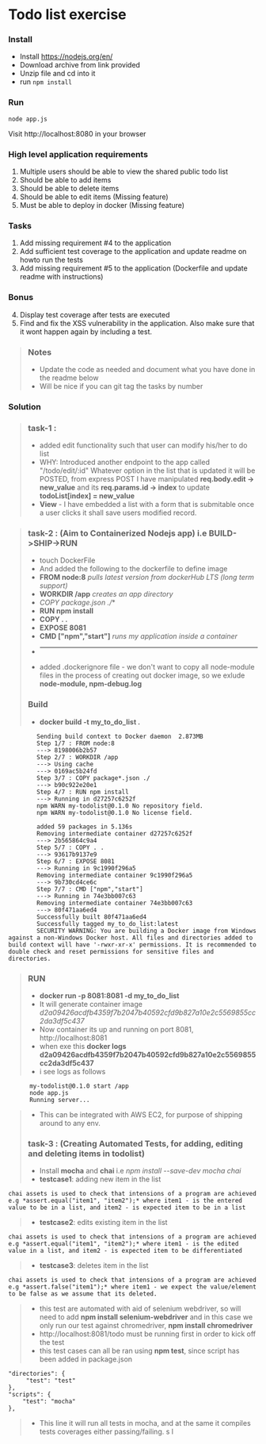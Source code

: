 # Todo list exercise

### Install

- Install https://nodejs.org/en/
- Download archive from link provided
- Unzip file and cd into it
- run `npm install`

### Run
`node app.js`

Visit http://localhost:8080 in your browser

### High level application requirements
1. Multiple users should be able to view the shared public todo list
2. Should be able to add items
3. Should be able to delete items
4. Should be able to edit items (Missing feature)
5. Must be able to deploy in docker (Missing feature)

### Tasks
1. Add missing requirement #4 to the application
2. Add sufficient test coverage to the application and update readme on howto run the tests
3. Add missing requirement #5 to the application (Dockerfile and update readme with instructions)

### Bonus
4. Display test coverage after tests are executed
5. Find and fix the XSS vulnerability in the application. Also make sure that it wont happen again by including a test.

> ### Notes
> - Update the code as needed and document what you have done in the readme below
> - Will be nice if you can git tag the tasks by number

### Solution
> ### task-1 : 
> - added edit functionality such that user can modify his/her to do list 
> - WHY: Introduced another endpoint to the app called "/todo/edit/:id"
               Whatever option in the list that is updated it will be POSTED, from express POST I have manipulated **req.body.edit -> new_value** and its **req.params.id -> index** to update
               **todoList[index] = new_value**
> - **View** - I have embedded a list with a form that is submitable once a user clicks it shall save users modified record. 

> ### task-2 : (Aim to Containerized Nodejs app) i.e **BUILD->SHIP->RUN**
> - touch DockerFile
> - And added the following to the dockerfile to define image
> - **FROM node:8** *pulls latest version from dockerHub LTS (long term support)*
> - **WORKDIR /app** *creates an app directory*
> - **COPY package*.json ./**
> - **RUN npm install**
> - **COPY . .**
> - **EXPOSE 8081**
> - **CMD ["npm","start"]** *runs my application inside a container*
> - ****
> - added .dockerignore file - we don't want to copy all node-module files in the process of creating out docker image, so we exlude **node-module, npm-debug.log**
> ### Build
> - **docker build -t my_to_do_list .**

            Sending build context to Docker daemon  2.873MB
            Step 1/7 : FROM node:8
            ---> 8198006b2b57
            Step 2/7 : WORKDIR /app
            ---> Using cache
            ---> 0169ac5b24fd
            Step 3/7 : COPY package*.json ./
            ---> b90c922e20e1
            Step 4/7 : RUN npm install
            ---> Running in d27257c6252f
            npm WARN my-todolist@0.1.0 No repository field.
            npm WARN my-todolist@0.1.0 No license field.

            added 59 packages in 5.136s
            Removing intermediate container d27257c6252f
            ---> 2b565864c9a4
            Step 5/7 : COPY . .
            ---> 93617b9137e9
            Step 6/7 : EXPOSE 8081
            ---> Running in 9c1990f296a5
            Removing intermediate container 9c1990f296a5
            ---> 9b730cd4ce6c
            Step 7/7 : CMD ["npm","start"]
            ---> Running in 74e3bb007c63
            Removing intermediate container 74e3bb007c63
            ---> 80f471aa6ed4
            Successfully built 80f471aa6ed4
            Successfully tagged my_to_do_list:latest
            SECURITY WARNING: You are building a Docker image from Windows against a non-Windows Docker host. All files and directories added to build context will have '-rwxr-xr-x' permissions. It is recommended to double check and reset permissions for sensitive files and directories.

> ### RUN
> - **docker run -p 8081:8081 -d my_to_do_list**
> - It will generate container image *d2a09426acdfb4359f7b2047b40592cfd9b827a10e2c5569855cc2da3df5c437*
> - Now container its up and running on port 8081, http://localhost:8081
> - when exe this **docker logs d2a09426acdfb4359f7b2047b40592cfd9b827a10e2c5569855cc2da3df5c437**
> - i see logs as follows
         
          my-todolist@0.1.0 start /app
          node app.js
          Running server...


> - This can be integrated with AWS EC2, for purpose of shipping around to any env.
> ### task-3 : (Creating Automated Tests, for adding, editing and deleting items in todolist)
> - Install **mocha** and **chai** i.e *npm install --save-dev mocha chai*
> - **testcase1**: adding new item in the list

    chai assets is used to check that intensions of a program are achieved e.g *assert.equal("item1", "item2");* where item1 - is the entered value to be in a list, and item2 - is expected item to be in a list 

> - **testcase2**: edits existing item in the list

    chai assets is used to check that intensions of a program are achieved e.g *assert.equal("item1", "item2");* where item1 - is the edited value in a list, and item2 - is expected item to be differentiated  

> - **testcase3**: deletes item in the list

    chai assets is used to check that intensions of a program are achieved e.g *assert.false("item1");* where item1 - we expect the value/element to be false as we assume that its deleted.  

> - this test are automated with aid of selenium webdriver, so will need to add **npm install selenium-webdriver** and in this case we only         run our test against chromedriver, **npm install chromedriver**
> - http://localhost:8081/todo must be running first in order to kick off the test 
> - this test cases can all be ran using **npm test**, since script has been added in package.json 
    
    "directories": {
         "test": "test"
    },
    "scripts": {
        "test": "mocha"
    },

> - This line it will run all tests in mocha, and at the same it compiles tests coverages either passing/failing.
s
l
